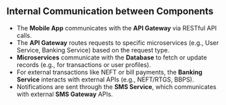 ## Internal Communication between Components

* The **Mobile App** communicates with the **API Gateway** via RESTful API calls.
* The **API Gateway** routes requests to specific microservices (e.g., User Service, Banking Service) based on the request type.
* **Microservices** communicate with the **Database** to fetch or update records (e.g., for transactions or user profiles).
* For external transactions like NEFT or bill payments, the **Banking Service** interacts with external APIs (e.g., NEFT/RTGS, BBPS).
* Notifications are sent through the **SMS Service**, which communicates with external **SMS Gateway** APIs.